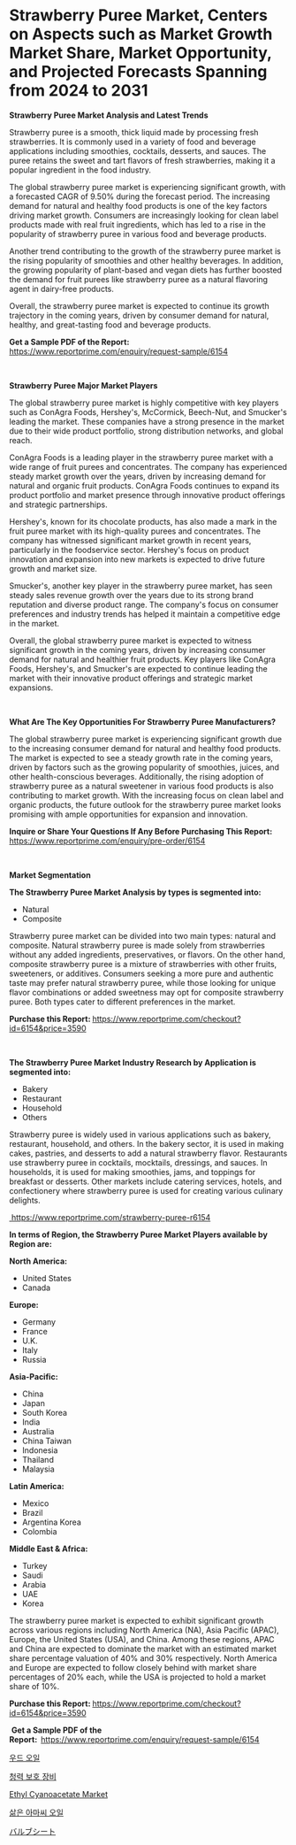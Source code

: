 <p><h1>Strawberry Puree Market, Centers on Aspects such as Market Growth Market Share, Market Opportunity, and Projected Forecasts Spanning from 2024 to 2031</h1></p><p><strong>Strawberry Puree Market Analysis and Latest Trends</strong></p>
<p><p>Strawberry puree is a smooth, thick liquid made by processing fresh strawberries. It is commonly used in a variety of food and beverage applications including smoothies, cocktails, desserts, and sauces. The puree retains the sweet and tart flavors of fresh strawberries, making it a popular ingredient in the food industry.</p><p>The global strawberry puree market is experiencing significant growth, with a forecasted CAGR of 9.50% during the forecast period. The increasing demand for natural and healthy food products is one of the key factors driving market growth. Consumers are increasingly looking for clean label products made with real fruit ingredients, which has led to a rise in the popularity of strawberry puree in various food and beverage products.</p><p>Another trend contributing to the growth of the strawberry puree market is the rising popularity of smoothies and other healthy beverages. In addition, the growing popularity of plant-based and vegan diets has further boosted the demand for fruit purees like strawberry puree as a natural flavoring agent in dairy-free products.</p><p>Overall, the strawberry puree market is expected to continue its growth trajectory in the coming years, driven by consumer demand for natural, healthy, and great-tasting food and beverage products.</p></p>
<p><strong>Get a Sample PDF of the Report:&nbsp;</strong> <a href="https://www.reportprime.com/enquiry/request-sample/6154">https://www.reportprime.com/enquiry/request-sample/6154</a></p>
<p>&nbsp;</p>
<p><strong>Strawberry Puree Major Market Players</strong></p>
<p><p>The global strawberry puree market is highly competitive with key players such as ConAgra Foods, Hershey's, McCormick, Beech-Nut, and Smucker's leading the market. These companies have a strong presence in the market due to their wide product portfolio, strong distribution networks, and global reach.</p><p>ConAgra Foods is a leading player in the strawberry puree market with a wide range of fruit purees and concentrates. The company has experienced steady market growth over the years, driven by increasing demand for natural and organic fruit products. ConAgra Foods continues to expand its product portfolio and market presence through innovative product offerings and strategic partnerships.</p><p>Hershey's, known for its chocolate products, has also made a mark in the fruit puree market with its high-quality purees and concentrates. The company has witnessed significant market growth in recent years, particularly in the foodservice sector. Hershey's focus on product innovation and expansion into new markets is expected to drive future growth and market size.</p><p>Smucker's, another key player in the strawberry puree market, has seen steady sales revenue growth over the years due to its strong brand reputation and diverse product range. The company's focus on consumer preferences and industry trends has helped it maintain a competitive edge in the market.</p><p>Overall, the global strawberry puree market is expected to witness significant growth in the coming years, driven by increasing consumer demand for natural and healthier fruit products. Key players like ConAgra Foods, Hershey's, and Smucker's are expected to continue leading the market with their innovative product offerings and strategic market expansions.</p></p>
<p>&nbsp;</p>
<p><strong>What Are The Key Opportunities For Strawberry Puree Manufacturers?</strong></p>
<p><p>The global strawberry puree market is experiencing significant growth due to the increasing consumer demand for natural and healthy food products. The market is expected to see a steady growth rate in the coming years, driven by factors such as the growing popularity of smoothies, juices, and other health-conscious beverages. Additionally, the rising adoption of strawberry puree as a natural sweetener in various food products is also contributing to market growth. With the increasing focus on clean label and organic products, the future outlook for the strawberry puree market looks promising with ample opportunities for expansion and innovation.</p></p>
<p><strong>Inquire or Share Your Questions If Any Before Purchasing This Report:</strong> <a href="https://www.reportprime.com/enquiry/pre-order/6154">https://www.reportprime.com/enquiry/pre-order/6154</a></p>
<p>&nbsp;</p>
<p><strong>Market Segmentation</strong></p>
<p><strong>The Strawberry Puree Market Analysis by types is segmented into:</strong></p>
<p><ul><li>Natural</li><li>Composite</li></ul></p>
<p><p>Strawberry puree market can be divided into two main types: natural and composite. Natural strawberry puree is made solely from strawberries without any added ingredients, preservatives, or flavors. On the other hand, composite strawberry puree is a mixture of strawberries with other fruits, sweeteners, or additives. Consumers seeking a more pure and authentic taste may prefer natural strawberry puree, while those looking for unique flavor combinations or added sweetness may opt for composite strawberry puree. Both types cater to different preferences in the market.</p></p>
<p><strong>Purchase this Report:&nbsp;</strong><a href="https://www.reportprime.com/checkout?id=6154&price=3590">https://www.reportprime.com/checkout?id=6154&price=3590</a></p>
<p>&nbsp;</p>
<p><strong>The Strawberry Puree Market Industry Research by Application is segmented into:</strong></p>
<p><ul><li>Bakery</li><li>Restaurant</li><li>Household</li><li>Others</li></ul></p>
<p><p>Strawberry puree is widely used in various applications such as bakery, restaurant, household, and others. In the bakery sector, it is used in making cakes, pastries, and desserts to add a natural strawberry flavor. Restaurants use strawberry puree in cocktails, mocktails, dressings, and sauces. In households, it is used for making smoothies, jams, and toppings for breakfast or desserts. Other markets include catering services, hotels, and confectionery where strawberry puree is used for creating various culinary delights.</p></p>
<p><a href="https://www.reportprime.com/strawberry-puree-r6154">&nbsp;https://www.reportprime.com/strawberry-puree-r6154</a></p>
<p><strong>In terms of Region, the Strawberry Puree Market Players available by Region are:</strong></p>
<p>
    <p> <strong> North America: </strong>
        <ul>
            <li>United States</li>
            <li>Canada</li>
        </ul>
        </p> 
    <p> <strong> Europe: </strong>
        <ul>
            <li>Germany</li>
            <li>France</li>
            <li>U.K.</li>
            <li>Italy</li>
            <li>Russia</li>
        </ul>
        </p> 
    <p> <strong> Asia-Pacific: </strong>
        <ul>
            <li>China</li>
            <li>Japan</li>
            <li>South Korea</li>
            <li>India</li>
            <li>Australia</li>
            <li>China Taiwan</li>
            <li>Indonesia</li>
            <li>Thailand</li>
            <li>Malaysia</li>
        </ul>
        </p> 
    <p> <strong> Latin America: </strong>
        <ul>
            <li>Mexico</li>
            <li>Brazil</li>
            <li>Argentina Korea</li>
            <li>Colombia</li>
        </ul>
        </p> 
    <p> <strong> Middle East & Africa: </strong>
        <ul>
            <li>Turkey</li>
            <li>Saudi</li>
            <li>Arabia</li>
            <li>UAE</li>
            <li>Korea</li>
        </ul>
    </p>
    </p>
<p><p>The strawberry puree market is expected to exhibit significant growth across various regions including North America (NA), Asia Pacific (APAC), Europe, the United States (USA), and China. Among these regions, APAC and China are expected to dominate the market with an estimated market share percentage valuation of 40% and 30% respectively. North America and Europe are expected to follow closely behind with market share percentages of 20% each, while the USA is projected to hold a market share of 10%.</p></p>
<p><strong>Purchase this Report: </strong><a href="https://www.reportprime.com/checkout?id=6154&price=3590">https://www.reportprime.com/checkout?id=6154&price=3590</a></p>
<p>&nbsp;<strong>Get a Sample PDF of the Report:&nbsp;&nbsp;</strong><a href="https://www.reportprime.com/enquiry/request-sample/6154">https://www.reportprime.com/enquiry/request-sample/6154</a></p>
<p><strong></strong></p>
<p><p><a href="https://github.com/KellyLyncyh543964/Market-Research-Report-List-1/blob/main/364182616372.md">우드 오일</a></p><p><a href="https://medium.com/@cierrahayes1930/%EB%B3%B4%ED%98%B8-%EC%B2%AD%EB%A0%A5-%EC%9E%A5%EB%B9%84-%EC%8B%9C%EC%9E%A5-%EC%A1%B0%EC%82%AC-%EB%B3%B4%EA%B3%A0%EC%84%9C-%EA%B7%B8-%EC%97%AD%EC%82%AC-%EB%B0%8F-2024%EB%85%84%EB%B6%80%ED%84%B0-2031%EB%85%84%EA%B9%8C%EC%A7%80%EC%9D%98-%EC%98%88%EC%B8%A1-ecf4f05641d1">청력 보호 장비</a></p><p><a href="https://issuu.com/reportprime-2/docs/ethyl-cyanoacetate-market-size-2030.pptx">Ethyl Cyanoacetate Market</a></p><p><a href="https://github.com/laholand/Market-Research-Report-List-3/blob/main/273245516373.md">삶은 아마씨 오일</a></p><p><a href="https://medium.com/@maureenbiologist34/%E3%83%90%E3%83%AB%E3%83%96%E3%82%B7%E3%83%BC%E3%83%88%E5%B8%82%E5%A0%B4%E3%81%AE%E8%A6%8F%E6%A8%A1-cagr-%E3%83%88%E3%83%AC%E3%83%B3%E3%83%89-2024%E5%B9%B4%E3%81%8B%E3%82%892030%E5%B9%B4%E3%81%BE%E3%81%A7-49a3444e9d1f">バルブシート</a></p></p>